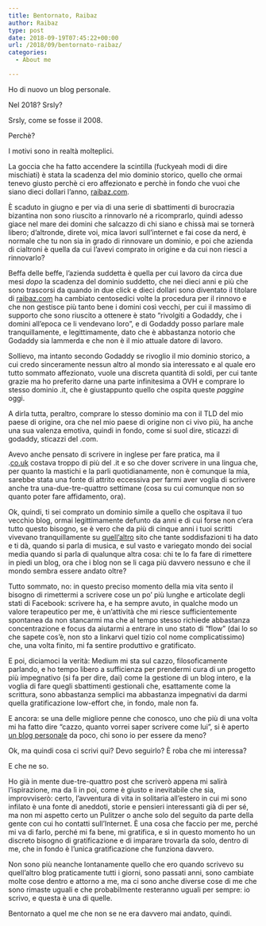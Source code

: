 ```yaml
---
title: Bentornato, Raibaz
author: Raibaz
type: post
date: 2018-09-19T07:45:22+00:00
url: /2018/09/bentornato-raibaz/
categories:
  - About me

---
```

Ho di nuovo un blog personale.  
  
Nel 2018? Srsly?  
  
Srsly, come se fosse il 2008.  
  
Perchè?  
  
I motivi sono in realtà molteplici.  
  
La goccia che ha fatto accendere la scintilla (fuckyeah modi di dire mischiati) è stata la scadenza del mio dominio storico, quello che ormai tenevo giusto perchè ci ero affezionato e perchè in fondo che vuoi che siano dieci dollari l&#8217;anno, <a href="http://raibaz.com/" target="_blank" rel="noreferrer noopener">raibaz.com</a>.   
  
È scaduto in giugno e per via di una serie di sbattimenti di burocrazia bizantina non sono riuscito a rinnovarlo né a ricomprarlo, quindi adesso giace nel mare dei domini che salcazzo di chi siano e chissà mai se tornerà libero; d&#8217;altronde, direte voi, mica lavori sull&#8217;internet e fai cose da nerd, è normale che tu non sia in grado di rinnovare un dominio, e poi che azienda di cialtroni è quella da cui l&#8217;avevi comprato in origine e da cui non riesci a rinnovarlo?  
  
Beffa delle beffe, l&#8217;azienda suddetta è quella per cui lavoro da circa due mesi _dopo_ la scadenza del dominio suddetto, che nei dieci anni e più che sono trascorsi da quando in due click e dieci dollari sono diventato il titolare di <a href="http://raibaz.com/" target="_blank" rel="noreferrer noopener">raibaz.com</a> ha cambiato centosedici volte la procedura per il rinnovo e che non gestisce più tanto bene i domini così vecchi, per cui il massimo di supporto che sono riuscito a ottenere è stato &#8220;rivolgiti a Godaddy, che i domini all&#8217;epoca ce li vendevano loro&#8221;, e di Godaddy posso parlare male tranquillamente, e legittimamente, dato che è abbastanza notorio che Godaddy sia lammerda e che non è il mio attuale datore di lavoro.  
  
Sollievo, ma intanto secondo Godaddy se rivoglio il mio dominio storico, a cui credo sinceramente nessun altro al mondo sia interessato e al quale ero tutto sommato affezionato, vuole una discreta quantità di soldi, per cui tante grazie ma ho preferito darne una parte infinitesima a OVH e comprare lo stesso dominio .it, che è giustappunto quello che ospita queste _paggine_ oggi.  
  
A dirla tutta, peraltro, comprare lo stesso dominio ma con il TLD del mio paese di origine, ora che nel mio paese di origine non ci vivo più, ha anche una sua valenza emotiva, quindi in fondo, come si suol dire, sticazzi di godaddy, sticazzi del .com.  
  
Avevo anche pensato di scrivere in inglese per fare pratica, ma il .<a href="http://co.uk/" target="_blank" rel="noreferrer noopener">co.uk</a> costava troppo di più del .it e so che dover scrivere in una lingua che, per quanto la mastichi e la parli quotidianamente, non è comunque la mia, sarebbe stata una fonte di attrito eccessiva per farmi aver voglia di scrivere anche tra una-due-tre-quattro settimane (cosa su cui comunque non so quanto poter fare affidamento, ora).  
  
Ok, quindi, ti sei comprato un dominio simile a quello che ospitava il tuo vecchio blog, ormai legittimamente defunto da anni e di cui forse non c&#8217;era tutto questo bisogno, se è vero che da più di cinque anni i tuoi scritti vivevano tranquillamente su [quell&#8217;altro][1] sito che tante soddisfazioni ti ha dato e ti dà, quando si parla di musica, e sul vasto e variegato mondo dei social media quando si parla di qualunque altra cosa: chi te lo fa fare di rimettere in piedi un blog, ora che i blog non se li caga più davvero nessuno e che il mondo sembra essere andato oltre?  
  
Tutto sommato, no: in questo preciso momento della mia vita sento il bisogno di rimettermi a scrivere cose un po&#8217; più lunghe e articolate degli stati di Facebook: scrivere ha, e ha sempre avuto, in qualche modo un valore terapeutico per me, è un&#8217;attività che mi riesce sufficientemente spontanea da non stancarmi ma che al tempo stesso richiede abbastanza concentrazione e focus da aiutarmi a entrare in uno stato di &#8220;flow&#8221; (dai lo so che sapete cos&#8217;è, non sto a linkarvi quel tizio col nome complicatissimo) che, una volta finito, mi fa sentire produttivo e gratificato.  
  
E poi, diciamoci la verità: Medium mi sta sul cazzo, filosoficamente parlando, e ho tempo libero a sufficienza per prendermi cura di un progetto più impegnativo (si fa per dire, dai) come la gestione di un blog intero, e la voglia di fare quegli sbattimenti gestionali che, esattamente come la scrittura, sono abbastanza semplici ma abbastanza impegnativi da darmi quella gratificazione low-effort che, in fondo, male non fa.  
  
E ancora: se una delle migliore penne che conosco, uno che più di una volta mi ha fatto dire &#8220;cazzo, quanto vorrei saper scrivere come lui&#8221;, si è aperto <a href="https://rplanemode.wordpress.com/" target="_blank" rel="noreferrer noopener">un blog personale</a> da poco, chi sono io per essere da meno?  
  
Ok, ma quindi cosa ci scrivi qui? Devo seguirlo? È roba che mi interessa?  
  
E che ne so.  
  
Ho già in mente due-tre-quattro post che scriverò appena mi salirà l&#8217;ispirazione, ma da lì in poi, come è giusto e inevitabile che sia, improvviserò: certo, l&#8217;avventura di vita in solitaria all&#8217;estero in cui mi sono infilato è una fonte di aneddoti, storie e pensieri interessanti già di per sé, ma non mi aspetto certo un Pulitzer o anche solo del seguito da parte della gente con cui ho contatti sull&#8217;Internet. È una cosa che faccio per me, perché mi va di farlo, perché mi fa bene, mi gratifica, e sì in questo momento ho un discreto bisogno di gratificazione e di imparare trovarla da solo, dentro di me, che in fondo è l&#8217;unica gratificazione che funziona davvero.  
  
Non sono più neanche lontanamente quello che ero quando scrivevo su quell&#8217;altro blog praticamente tutti i giorni, sono passati anni, sono cambiate molte cose dentro e attorno a me, ma ci sono anche diverse cose di me che sono rimaste uguali e che probabilmente resteranno uguali per sempre: io scrivo, e questa è una di quelle.  
  
Bentornato a quel me che non se ne era davvero mai andato, quindi.

 [1]: https://www.soundwall.it